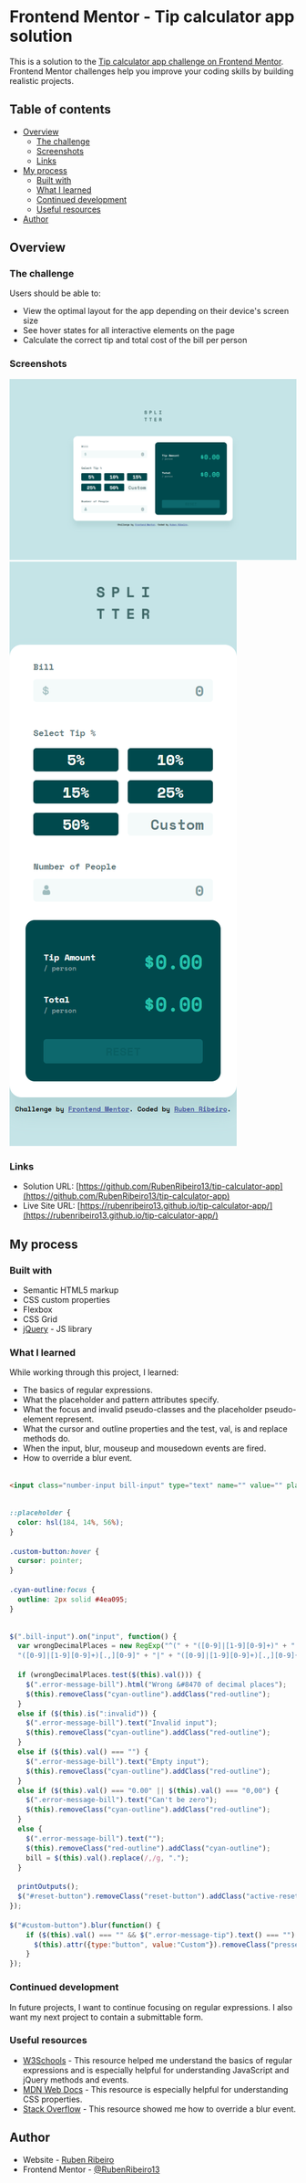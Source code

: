 # Frontend Mentor - Tip calculator app solution

This is a solution to the [Tip calculator app challenge on Frontend Mentor](https://www.frontendmentor.io/challenges/tip-calculator-app-ugJNGbJUX). Frontend Mentor challenges help you improve your coding skills by building realistic projects.

## Table of contents

- [Overview](#overview)
  - [The challenge](#the-challenge)
  - [Screenshots](#screenshots)
  - [Links](#links)
- [My process](#my-process)
  - [Built with](#built-with)
  - [What I learned](#what-i-learned)
  - [Continued development](#continued-development)
  - [Useful resources](#useful-resources)
- [Author](#author)

## Overview

### The challenge

Users should be able to:

- View the optimal layout for the app depending on their device's screen size
- See hover states for all interactive elements on the page
- Calculate the correct tip and total cost of the bill per person

### Screenshots

![](screenshots/screenshot-desktop.png)
![](screenshots/screenshot-mobile.png)

### Links

- Solution URL: [https://github.com/RubenRibeiro13/tip-calculator-app](https://github.com/RubenRibeiro13/tip-calculator-app)
- Live Site URL: [https://rubenribeiro13.github.io/tip-calculator-app/](https://rubenribeiro13.github.io/tip-calculator-app/)

## My process

### Built with

- Semantic HTML5 markup
- CSS custom properties
- Flexbox
- CSS Grid
- [jQuery](https://jquery.com/) - JS library

### What I learned

While working through this project, I learned:
- The basics of regular expressions.
- What the placeholder and pattern attributes specify.
- What the focus and invalid pseudo-classes and the placeholder pseudo-element represent.
- What the cursor and outline properties and the test, val, is and replace methods do.
- When the input, blur, mouseup and mousedown events are fired.
- How to override a blur event.

```html

<input class="number-input bill-input" type="text" name="" value="" placeholder="0" pattern="([0-9]|[1-9][0-9]+)[.,][0-9]{2}">

```

```css

::placeholder {
  color: hsl(184, 14%, 56%);
}

.custom-button:hover {
  cursor: pointer;
}

.cyan-outline:focus {
  outline: 2px solid #4ea095;
}

```

```js

$(".bill-input").on("input", function() {
  var wrongDecimalPlaces = new RegExp("^(" + "([0-9]|[1-9][0-9]+)" + "|" + "([0-9]|[1-9][0-9]+)[.,]" + "|" +
  "([0-9]|[1-9][0-9]+)[.,][0-9]" + "|" + "([0-9]|[1-9][0-9]+)[.,][0-9]{3,}" + ")$");

  if (wrongDecimalPlaces.test($(this).val())) {
    $(".error-message-bill").html("Wrong &#8470 of decimal places");
    $(this).removeClass("cyan-outline").addClass("red-outline");
  }
  else if ($(this).is(":invalid")) {
    $(".error-message-bill").text("Invalid input");
    $(this).removeClass("cyan-outline").addClass("red-outline");
  }
  else if ($(this).val() === "") {
    $(".error-message-bill").text("Empty input");
    $(this).removeClass("cyan-outline").addClass("red-outline");
  }
  else if ($(this).val() === "0.00" || $(this).val() === "0,00") {
    $(".error-message-bill").text("Can't be zero");
    $(this).removeClass("cyan-outline").addClass("red-outline");
  }
  else {
    $(".error-message-bill").text("");
    $(this).removeClass("red-outline").addClass("cyan-outline");
    bill = $(this).val().replace(/,/g, ".");
  }

  printOutputs();
  $("#reset-button").removeClass("reset-button").addClass("active-reset-button");
});

$("#custom-button").blur(function() {
    if ($(this).val() === "" && $(".error-message-tip").text() === "") {
      $(this).attr({type:"button", value:"Custom"}).removeClass("pressed-custom-button").addClass("custom-button");
    }
});

```

### Continued development

In future projects, I want to continue focusing on regular expressions. I also want my next project to contain a submittable form.

### Useful resources

- [W3Schools](https://www.w3schools.com) - This resource helped me understand the basics of regular expressions and is especially helpful for understanding JavaScript and jQuery methods and events.
- [MDN Web Docs](https://developer.mozilla.org) - This resource is especially helpful for understanding CSS properties.
- [Stack Overflow](https://stackoverflow.com) - This resource showed me how to override a blur event.

## Author

- Website - [Ruben Ribeiro](https://rubenribeiro13.github.io/my-site/)
- Frontend Mentor - [@RubenRibeiro13](https://www.frontendmentor.io/profile/RubenRibeiro13)
